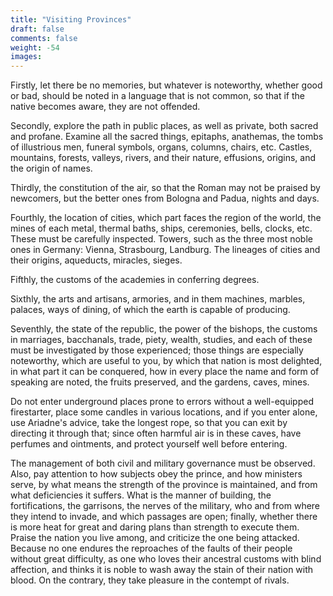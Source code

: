 ```yaml
---
title: "Visiting Provinces"
draft: false
comments: false
weight: -54
images:
---
```


Firstly, let there be no memories, but whatever is noteworthy, whether good or bad, should be noted in a language that is not common, so that if the native becomes aware, they are not offended.

Secondly, explore the path in public places, as well as private, both sacred and profane. Examine all the sacred things, epitaphs, anathemas, the tombs of illustrious men, funeral symbols, organs, columns, chairs, etc. Castles, mountains, forests, valleys, rivers, and their nature, effusions, origins, and the origin of names.

Thirdly, the constitution of the air, so that the Roman may not be praised by newcomers, but the better ones from Bologna and Padua, nights and days.

Fourthly, the location of cities, which part faces the region of the world, the mines of each metal, thermal baths, ships, ceremonies, bells, clocks, etc. These must be carefully inspected. Towers, such as the three most noble ones in Germany: Vienna, Strasbourg, Landburg. The lineages of cities and their origins, aqueducts, miracles, sieges.

Fifthly, the customs of the academies in conferring degrees.

Sixthly, the arts and artisans, armories, and in them machines, marbles, palaces, ways of dining, of which the earth is capable of producing.

Seventhly, the state of the republic, the power of the bishops, the customs in marriages, bacchanals, trade, piety, wealth, studies, and each of these must be investigated by those experienced; those things are especially noteworthy, which are useful to you, by which that nation is most delighted, in what part it can be conquered, how in every place the name and form of speaking are noted, the fruits preserved, and the gardens, caves, mines.

Do not enter underground places prone to errors without a well-equipped firestarter, place some candles in various locations, and if you enter alone, use Ariadne's advice, take the longest rope, so that you can exit by directing it through that; since often harmful air is in these caves, have perfumes and ointments, and protect yourself well before entering.

The management of both civil and military governance must be observed. Also, pay attention to how subjects obey the prince, and how ministers serve, by what means the strength of the province is maintained, and from what deficiencies it suffers. What is the manner of building, the fortifications, the garrisons, the nerves of the military, who and from where they intend to invade, and which passages are open; finally, whether there is more heat for great and daring plans than strength to execute them. Praise the nation you live among, and criticize the one being attacked. Because no one endures the reproaches of the faults of their people without great difficulty, as one who loves their ancestral customs with blind affection, and thinks it is noble to wash away the stain of their nation with blood. On the contrary, they take pleasure in the contempt of rivals.